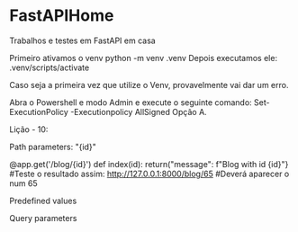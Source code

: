 # FastAPIHome
Trabalhos e testes em FastAPI em casa

Primeiro ativamos o venv
    python -m venv .venv 
Depois executamos ele:
    .venv/scripts/activate

Caso seja a primeira vez que utilize o Venv, provavelmente vai dar um erro. 

Abra o Powershell e modo Admin e execute o seguinte comando: Set-ExecutionPolicy -Executionpolicy AllSigned
Opção A. 

Lição - 10:

Path parameters:  "{id}"

@app.get('/blog/{id}')
def index(id):
	return("message": f"Blog with id {id}"}
#Teste o resultado assim: http://127.0.0.1:8000/blog/65
#Deverá aparecer o num 65

Predefined values

Query parameters